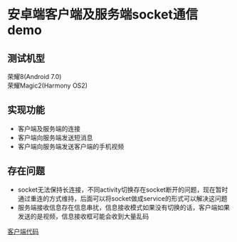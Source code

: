 # 安卓端客户端及服务端socket通信demo
## 测试机型
荣耀8(Android 7.0)  
荣耀Magic2(Harmony OS2)

## 实现功能
* 客户端及服务端的连接
* 客户端向服务端发送短消息
* 客户端向服务端发送客户端的手机视频

## 存在问题
* socket无法保持长连接，不同activity切换存在socket断开的问题，现在暂时通过重连的方式维持，后面可以将socket做成service的形式可以解决这问题
* 服务端接收信息存在信息串扰，信息接收模式如果没有切换的话，客户端如果发送的是视频，信息接收框可能会收到大量乱码

[客户端代码]()
